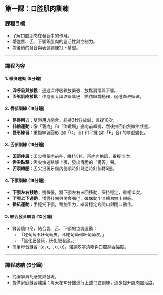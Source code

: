 ## 第一課：口腔肌肉訓練  

### 課程目標  
- 了解口腔肌肉在發音中的作用。  
- 增強唇、舌、下顎等肌肉的靈活性與控制力。  
- 為後續的發音與表達訓練打下基礎。  

---

### 課程內容  

#### 1. **暖身運動 (5分鐘)**  
- **深呼吸與放鬆**：通過深呼吸釋放緊張，放鬆肩頸與下顎。  
- **面部肌肉放鬆**：快速張大與收緊嘴巴，模仿咀嚼動作，促進血液循環。  

#### 2. **唇部訓練 (10分鐘)**  
- **閉唇用力**：雙唇用力閉合，維持3秒後放鬆，重複10次。  
- **伸縮運動**：像「親吻」和「吹蠟燭」般向前噘嘴，然後拉回自然微笑狀態。  
- **唇形練習**：重複練習圓形 (如「O」音) 和平攤 (如「E」音) 的嘴型變化。  

#### 3. **舌部訓練 (10分鐘)**  
- **舌頭伸展**：舌尖盡量向前伸，維持5秒，再向內捲回，重複10次。  
- **舌尖點擊**：舌尖快速點擊上顎，發出清脆的「滴答」聲。  
- **舌頭轉圈**：舌尖沿著牙齒內側順時針與逆時針各轉5圈。  

#### 4. **下顎訓練 (10分鐘)**  
- **下顎左右移動**：嘴微張，將下顎左右來回移動，保持穩定，重複10次。  
- **下顎上下運動**：慢慢打開與閉合嘴巴，確保動作流暢且無卡頓感。  
- **抵抗運動**：手輕托下顎，稍加阻力，練習穩定的開口與閉口動作。  

#### 5. **綜合發音練習 (15分鐘)**  
- 練習繞口令，結合唇、舌、下顎的協調運動：  
  - 「吃葡萄不吐葡萄皮，不吃葡萄倒吐葡萄皮。」  
  - 「黑化肥發灰，灰化肥發黑。」  
- 簡單母音練習（a, e, i, o, u），強調咬字清晰與口腔開合幅度。  

---

### 課程總結 (5分鐘)  
- 討論學員的感受與發現。  
- 提供家庭練習建議：每天花10分鐘進行上述口腔訓練，逐步提升肌肉靈活度。  

---  
